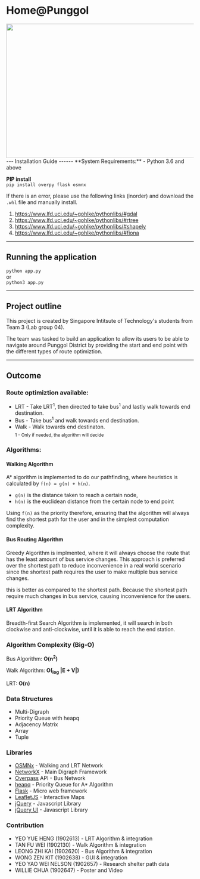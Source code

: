 Home@Punggol
=======
<img src="demo.gif" width="600" height="360">
---
Installation Guide
------
**System Requirements:**
- Python 3.6 and above


**PIP install**  
``pip install overpy flask osmnx`` 

If there is an error, please use the following links (inorder) and download the ``.whl`` file and manually install.  
1. https://www.lfd.uci.edu/~gohlke/pythonlibs/#gdal  
2. https://www.lfd.uci.edu/~gohlke/pythonlibs/#rtree  
3. https://www.lfd.uci.edu/~gohlke/pythonlibs/#shapely  
4. https://www.lfd.uci.edu/~gohlke/pythonlibs/#fiona  
---
Running the application  
------

``python app.py``  
or  
``python3 app.py``  

---
Project outline
-----

This project is created by Singapore Intitsute of Technology's students from Team 3 (Lab group 04).  

The team was tasked to build an application to allow its users to be able to navigate around Punggol District by providing the start and end point with the different types of route optimiztion.

---
Outcome
-----

### Route optimiztion available:
- LRT - Take LRT<sup>1</sup>, then directed to take bus<sup>1</sup> and lastly walk towards end destination.
- Bus - Take bus<sup>1</sup> and walk towards end destination.
- Walk - Walk towards end destinaton.  
<sub>1 - Only if needed, the algorithm will decide</sub>

### Algorithms:
#### Walking Algorithm  
A* algorithm is implemented to do our pathfinding, where heuristics is calculated by
``f(n) = g(n) + h(n)``.
- ``g(n)`` is the distance taken to reach a certain node, 
- ``h(n)`` is the euclidean distance from the certain node to end point

Using ``f(n)`` as the priority therefore, ensuring that the
algorithm will always find the shortest path for the user and in the simplest computation complexity.
 
#### Bus Routing Algorithm
Greedy Algorithm is implmented, where it will always choose the route that has the least amount of bus service changes. This approach is preferred over the shortest path to reduce inconvenience in a real world scenario since the shortest path requires the user to make multiple bus service changes.

 this is better as compared to the shortest path. Because the shortest path require much changes in bus service, causing inconvenience for the users.

#### LRT Algorithm
Breadth-first Search Algorithm is implemented, it will search in both clockwise and anti-clockwise, until it is able to reach the end station.

### Algorithm Complexity (Big-O)
Bus Algorithm: **O(n<sup>2</sup>)**  
  
Walk Algorithm: **O(<sub>log</sub> |E + V|)**  
  
LRT: **O(n)**  

### Data Structures
- Multi-Digraph 
- Priority Queue with heapq
- Adjacency Matrix
- Array
- Tuple

### Libraries
- [OSMNx](https://osmnx.readthedocs.io/en/stable/) - Walking and LRT Network  
- [NetworkX](https://networkx.github.io/) - Main Digraph Framework  
- [Overpass](https://pypi.org/project/overpy/) API - Bus Network  
- [heapq](https://docs.python.org/2/library/heapq.html) - Priority Queue for A* Algorithm  
- [Flask](https://flask.palletsprojects.com/en/1.1.x/) - Micro web framework
- [LeafletJS](https://leafletjs.com/) - Interactive Maps
- [jQuery](https://jquery.com) - Javascript Library
- [jQuery UI](https://jqueryui.com/) - Javascript Library

### Contribution

- YEO YUE HENG (1902613) - LRT Algorithm & integration
- TAN FU WEI (1902130) - Walk Algorithm & integration
- LEONG ZHI KAI (1902620) - Bus Algorithm & integration
- WONG ZEN KIT (1902638) - GUI & integration
- YEO YAO WEI NELSON (1902657) - Research shelter path data
- WILLIE CHUA (1902647) - Poster and Video 




